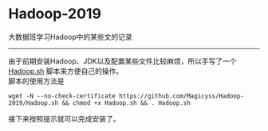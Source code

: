 # Hadoop-2019
大数据班学习Hadoop中的某些文的记录
***
由于前期安装Hadoop、JDK以及配置某些文件比较麻烦，所以手写了一个 [Hadoop.sh](https://github.com/Magicyss/Hadoop-2019/Hadoop.sh) 脚本来方便自己的操作。  
脚本的使用方法是
```
wget -N --no-check-certificate https://github.com/Magicyss/Hadoop-2019/Hadoop.sh && chmod +x Hadoop.sh && . Hadoop.sh
```
接下来按照提示就可以完成安装了。